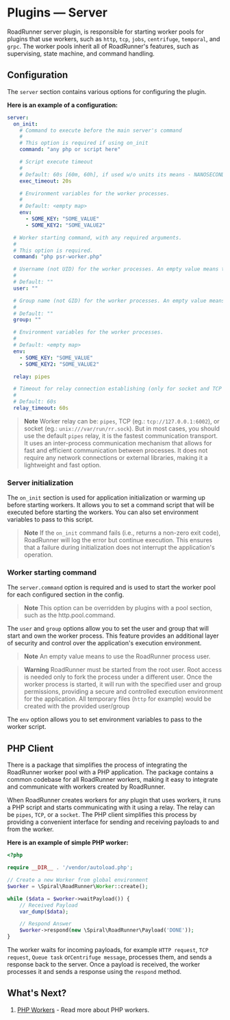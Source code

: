 # Plugins — Server

RoadRunner server plugin, is responsible for starting worker pools for plugins that use workers, such as `http`, `tcp`,
`jobs`, `centrifuge`, `temporal`, and `grpc`. The worker pools inherit all of RoadRunner's features, such as
supervising, state machine, and command handling.

## Configuration

The `server` section contains various options for configuring the plugin.

**Here is an example of a configuration:**

```yaml .rr.yaml
server:
  on_init:
    # Command to execute before the main server's command
    #
    # This option is required if using on_init
    command: "any php or script here"

    # Script execute timeout
    #
    # Default: 60s [60m, 60h], if used w/o units its means - NANOSECONDS.
    exec_timeout: 20s

    # Environment variables for the worker processes.
    #
    # Default: <empty map>
    env:
      - SOME_KEY: "SOME_VALUE"
      - SOME_KEY2: "SOME_VALUE2"

  # Worker starting command, with any required arguments.
  #
  # This option is required.
  command: "php psr-worker.php"

  # Username (not UID) for the worker processes. An empty value means to use the RR process user.
  #
  # Default: ""
  user: ""

  # Group name (not GID) for the worker processes. An empty value means to use the RR process user.
  #
  # Default: ""
  group: ""

  # Environment variables for the worker processes.
  #
  # Default: <empty map>
  env:
    - SOME_KEY: "SOME_VALUE"
    - SOME_KEY2: "SOME_VALUE2"

  relay: pipes

  # Timeout for relay connection establishing (only for socket and TCP port relay).
  #
  # Default: 60s
  relay_timeout: 60s
```

> **Note**
> Worker relay can be: `pipes`, TCP (eg.: `tcp://127.0.0.1:6002`), or socket (eg.: `unix:///var/run/rr.sock`). But in
> most cases, you should use the default `pipes` relay, it is the fastest communication transport.
> It uses an inter-process communication mechanism that allows for fast and efficient communication between
> processes. It does not require any network connections or external libraries, making it a lightweight and fast option.

### Server initialization

The `on_init` section is used for application initialization or warming up before starting workers. It allows you to set
a command script that will be executed before starting the workers. You can also set environment variables to pass to
this script.

> **Note**
> If the `on_init` command fails (i.e., returns a non-zero exit code), RoadRunner will log the error but continue
> execution. This ensures that a failure during initialization does not interrupt the application's operation.

### Worker starting command

The `server.command` option is required and is used to start the worker pool for each configured section in the config.

> **Note**
> This option can be overridden by plugins with a pool section, such as the http.pool.command.

The `user` and `group` options allow you to set the user and group that will start and own the worker process. This
feature provides an additional layer of security and control over the application's execution environment.

> **Note**
> An empty value means to use the RoadRunner process user.

> **Warning**
> RoadRunner must be started from the root user. Root access is needed only to fork the process under a
> different user. Once the worker process is started, it will run with the specified user and group permissions,
> providing a secure and controlled execution environment for the application. All temporary files (`http` for example)
> would be created with the provided user/group

The `env` option allows you to set environment variables to pass to the worker script.

## PHP Client

There is a package that simplifies the process of integrating the RoadRunner worker pool with a PHP application. The
package contains a common codebase for all RoadRunner workers, making it easy to integrate and communicate with workers
created by RoadRunner.

When RoadRunner creates workers for any plugin that uses workers, it runs a PHP script and starts communicating with it
using a relay. The relay can be `pipes`, `TCP`, or a `socket`. The PHP client simplifies this process by providing a
convenient interface for sending and receiving payloads to and from the worker.

**Here is an example of simple PHP worker:**

```php worker.php
<?php

require __DIR__ . '/vendor/autoload.php';

// Create a new Worker from global environment
$worker = \Spiral\RoadRunner\Worker::create();

while ($data = $worker->waitPayload()) {
    // Received Payload
    var_dump($data);

    // Respond Answer
    $worker->respond(new \Spiral\RoadRunner\Payload('DONE'));
}
```

The worker waits for incoming payloads, for example `HTTP request`, `TCP request`, `Queue task` or`Centrifuge message`,
processes them, and sends a response back to the server. Once a payload is received, the worker processes it and sends a
response using the `respond` method.

## What's Next?

1. [PHP Workers](../php/worker.md) - Read more about PHP workers.